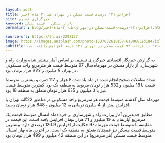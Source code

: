 ```yaml
---
layout: post
title: افزایش ۱۲۱ درصدی قیمت مسکن در تهران طی ۲۰ ماه اخیر
site: خبرگزاری تسنیم
keyword: بازار مسکن ، قیمت مسکن
permalink : blog/افزایش-۱۲۱-درصدی-قیمت-مسکن-در-تهران-طی-۲۰-ماه-اخیر.html

source-url: https://tn.ai/2298137
image: https://images.unsplash.com/photo-1537032618157-6a806832d184?ixlib=rb-1.2.1&ixid=eyJhcHBfaWQiOjEyMDd9&auto=format&fit=crop&w=400&q=80
subtitle: بررسی آمار رسمی وزارت راه و شهرسازی حاکی از آن است که از مهرماه ۹۷ تا خرداد ۹۹ قیمت مسکن در تهران ۱۲۱ درصد افزایش یافته است.
---
```

به گزارش خبرنگار اقتصادی خبرگزاری تسنیم، بر اساس آمار منتشر شده وزارت راه و شهرسازی از بازار مسکن در مهرماه سال 97 متوسط قیمت هر مترمربع واحد مسکونی در تهران 8 میلیون و 633 هزار تومان بود.

تعداد معاملات صحیح انجام شده در ماه یاد شده  8 هزار و 117 فقره و بیشترین متوسط قیمت با 18 میلیون و 532 هزار تومان مربوط به منطقه یک بود. کمترین متوسط قیمت نیز با 3 میلیون و 635 هزار تومان متعلق به منطقه 18 بود.

مهرماه سال گذشته متوسط قیمت هر مترمربع واحد مسکونی در مناطق 22گانه تهران  با افزایش بیش از 4 میلیون تومانی به 12 میلیون و 848 هزار تومان رسید.

مطابق جدیدترین آمار وزارت راه و شهرسازی در خردادماه امسال متوسط قیمت یک مترمربع آپارتمان به 19 میلیون و 71 هزار تومان افزایش یافته است. این قیمت در مقایسه با متوسط قیمت مهرماه 97 حکایت از افزایش 120.9 درصدی دارد. بیشترین متوسط قیمت مسکن نیز همچنان متعلق به منطقه یک است. در آخرین ماه بهار امسال متوسط قیمت مسکن (هر مترمربع) در این منطقه 42 میلیون و 499 هزار تومان بود.